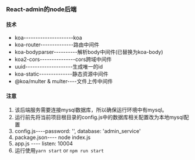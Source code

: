 ### React-admin的node后端
#### 技术
* koa---------------------koa
* koa-router--------------路由中间件
* koa-bodyparser----------解析body中间件(已替换为koa-body)
* koa2-cors---------------cors跨域中间件
* uuid--------------------生成唯一的id
* koa-static--------------静态资源中间件 
* @koa/multer & multer----文件上传中间件

#### 注意
1. 该后端服务需要连接mysql数据库，所以确保运行环境中有mysql。
2. 运行前先将当前项目根目录的config.js中的数据库相关配置改为本地mysql配置
3. config.js----password: '', database: 'admin_service'
4. package.json---- node index.js
5. app.js ---- listen: 10004
6. 运行使用`yarn start` or `npm run start`